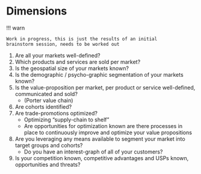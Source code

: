 # Dimensions

!!! warn

    Work in progress, this is just the results of an initial
    brainstorm session, needs to be worked out

1. Are all your markets well-defined?
2. Which products and services are sold per market?
3. Is the geospatial size of your markets known?
4. Is the demographic / psycho-graphic segmentation of your markets known?
5. Is the value-proposition per market, per product or service 
   well-defined, communicated and sold?
   - (Porter value chain)
7. Are cohorts identified?
8. Are trade-promotions optimized?
   - Optimizing “supply-chain to shelf”
   - Are opportunities for optimization known are there processes in place to continuously improve and optimize your value propositions
9. Are you leveraging any means available to segment your market into target groups and cohorts?
   - Do you have an interest-graph of all of your customers?
10. Is your competition known, competitive advantages and USPs
    known, opportunities and threats?
